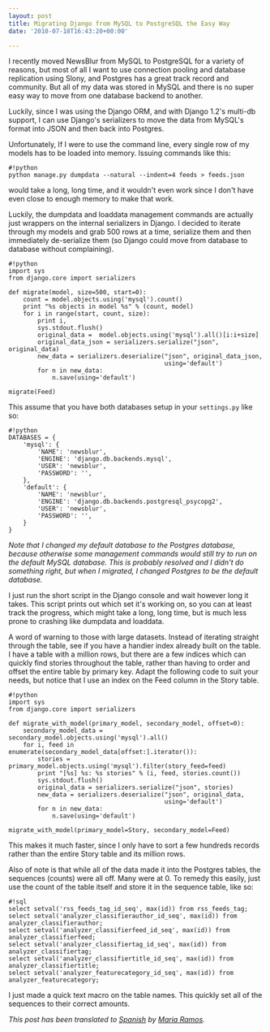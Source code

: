 ```yaml
---
layout: post
title: Migrating Django from MySQL to PostgreSQL the Easy Way
date: '2010-07-18T16:43:20+00:00'

---
```

I recently moved NewsBlur from MySQL to PostgreSQL for a variety of reasons, but most of all I want to use connection pooling and database replication using Slony, and Postgres has a great track record and community. But all of my data was stored in MySQL and there is no super easy way to move from one database backend to another.

Luckily, since I was using the Django ORM, and with Django 1.2's multi-db support, I can use Django's serializers to move the data from MySQL's format into JSON and then back into Postgres. 

Unfortunately, If I were to use the command line, every single row of my models has to be loaded into memory. Issuing commands like this:

    #!python
    python manage.py dumpdata --natural --indent=4 feeds > feeds.json

would take a long, long time, and it wouldn't even work since I don't have even close to  enough memory to make that work. 

Luckily, the dumpdata and loaddata management commands are actually just wrappers on the internal serializers in Django. I decided to iterate through my models and grab 500 rows at a time, serialize them and then immediately de-serialize them (so Django could move from database to database without complaining).

    #!python
    import sys
    from django.core import serializers
    
    def migrate(model, size=500, start=0):
        count = model.objects.using('mysql').count()
        print "%s objects in model %s" % (count, model)
        for i in range(start, count, size):
            print i,
            sys.stdout.flush()
            original_data =  model.objects.using('mysql').all()[i:i+size]
            original_data_json = serializers.serialize("json", original_data)
            new_data = serializers.deserialize("json", original_data_json, 
                                               using='default')
            for n in new_data:
                n.save(using='default')
    
    migrate(Feed)

This assume that you have both databases setup in your `settings.py` like so:

    #!python
    DATABASES = {
        'mysql': {
            'NAME': 'newsblur',
            'ENGINE': 'django.db.backends.mysql',
            'USER': 'newsblur',
            'PASSWORD': '',
        },
        'default': {
            'NAME': 'newsblur',
            'ENGINE': 'django.db.backends.postgresql_psycopg2',
            'USER': 'newsblur',
            'PASSWORD': '',
        }
    }

*Note that I changed my default database to the Postgres database, because otherwise some management commands would still try to run on the default MySQL database. This is probably resolved and I didn't do something right, but when I migrated, I changed Postgres to be the default database.*

I just run the short script in the Django console and wait however long it takes. This script prints out which set it's working on, so you can at least track the progress, which might take a long, long time, but is much less prone to crashing like dumpdata and loaddata.

A word of warning to those with large datasets. Instead of iterating straight through the table, see if you have a handier index already built on the table. I have a table with a million rows, but there are a few indices which can quickly find stories throughout the table, rather than having to order and offset the entire table by primary key. Adapt the following code to suit your needs, but notice that I use an index on the Feed column in the Story table. 

    #!python
    import sys
    from django.core import serializers

    def migrate_with_model(primary_model, secondary_model, offset=0):
        secondary_model_data = secondary_model.objects.using('mysql').all()
        for i, feed in enumerate(secondary_model_data[offset:].iterator()):
            stories = primary_model.objects.using('mysql').filter(story_feed=feed)
            print "[%s] %s: %s stories" % (i, feed, stories.count())
            sys.stdout.flush()
            original_data = serializers.serialize("json", stories)
            new_data = serializers.deserialize("json", original_data, 
                                               using='default')
            for n in new_data:
                n.save(using='default')

    migrate_with_model(primary_model=Story, secondary_model=Feed)

This makes it much faster, since I only have to sort a few hundreds records rather than the entire Story table and its million rows.

Also of note is that while all of the data made it into the Postgres tables, the sequences (counts) were all off. Many were at 0. To remedy this easily, just use the count of the table itself and store it in the sequence table, like so:

    #!sql
    select setval('rss_feeds_tag_id_seq', max(id)) from rss_feeds_tag;
    select setval('analyzer_classifierauthor_id_seq', max(id)) from analyzer_classifierauthor;            
    select setval('analyzer_classifierfeed_id_seq', max(id)) from analyzer_classifierfeed;              
    select setval('analyzer_classifiertag_id_seq', max(id)) from analyzer_classifiertag;               
    select setval('analyzer_classifiertitle_id_seq', max(id)) from analyzer_classifiertitle;             
    select setval('analyzer_featurecategory_id_seq', max(id)) from analyzer_featurecategory;

I just made a quick text macro on the table names. This quickly set all of the sequences to their correct amounts.

<i>This post has been translated to <a href="http://www.webhostinghub.com/support/es/misc/migracion-de-django-de-mysql">Spanish</a> by  <a href="http://www.webhostinghub.com/support/edu">Maria Ramos</a>.</i>
